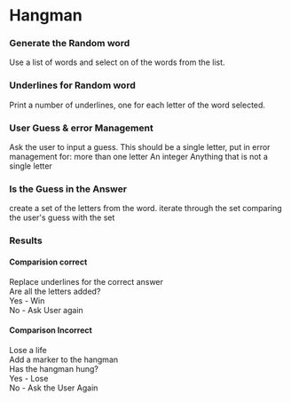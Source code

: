 # Hangman

### Generate the Random word
Use a list of words and select on of the words from the list.

### Underlines for Random word
Print a number of underlines, one for each letter of the word selected.
### User Guess & error Management
Ask the user to input a guess.
    This should be a single letter, put in error management for:
        more than one letter
        An integer
        Anything that is not a single letter

### Is the Guess in the Answer
create a set of the letters from the word.
    iterate through the set comparing the user's guess with the set

### Results
#### Comparision correct  
Replace underlines for the correct answer  
    Are all the letters added?  
        Yes - Win  
        No - Ask User again  
    
#### Comparison Incorrect  
Lose a life  
    Add a marker to the hangman  
    Has the hangman hung?  
        Yes - Lose  
        No - Ask the User Again  